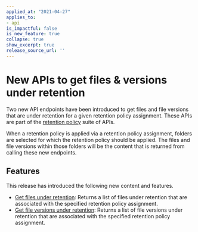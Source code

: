 ```yaml
---
applied_at: "2021-04-27"
applies_to: 
- api
is_impactful: false
is_new_feature: true
collapse: true
show_excerpt: true
release_source_url: ''
---
```


# New APIs to get files & versions under retention

Two new API endpoints have been introduced to get files and file versions that
are under retention for a given retention policy assignment. These APIs are
part of the [retention policy][retention-policies] suite of APIs.

<!-- more -->

When a retention policy is applied via a retention policy assignment, folders
are selected for which the retention policy should be applied. The files and
file versions within those folders will be the content that is returned from
calling these new endpoints.

## Features

This release has introduced the following new content and features.

* [Get files under retention][files-retention]: Returns a list of files under
 retention that are associated with the specified retention policy assignment.
* [Get file versions under retention][file-versions-retention]: Returns a list
 of file versions under retention that are associated with the specified
 retention policy assignment.

[retention-policies]: g://retention-policies
[files-retention]: e://get-retention-policy-assignments-id-files-under-retention
[file-versions-retention]: e://get-retention-policy-assignments-id-files-versions-under-retention